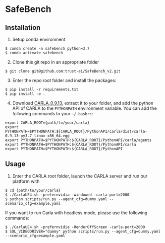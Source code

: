 <!--
 * @Author: 
 * @Email: 
 * @Date: 2023-01-25 19:36:50
 * @LastEditTime: 2023-02-04 17:43:12
 * @Description: 
-->

# SafeBench

## Installation
1. Setup conda environment
```
$ conda create -n safebench python=3.7
$ conda activate safebench
```

2. Clone this git repo in an appropriate folder
```
$ git clone git@github.com:trust-ai/SafeBench_v2.git
```

3. Enter the repo root folder and install the packages:
```
$ pip install -r requirements.txt
$ pip install -e .
```

4. Download [CARLA_0.9.13](https://github.com/carla-simulator/carla/releases), extract it to your folder, and add the python API of CARLA to the ```PYTHONPATH``` environment variable. You can add the following commands to your `~/.bashrc`:
```
export CARLA_ROOT={path/to/your/carla}
export PYTHONPATH=$PYTHONPATH:${CARLA_ROOT}/PythonAPI/carla/dist/carla-0.9.13-py3.7-linux-x86_64.egg
export PYTHONPATH=$PYTHONPATH:${CARLA_ROOT}/PythonAPI/carla/agents
export PYTHONPATH=$PYTHONPATH:${CARLA_ROOT}/PythonAPI/carla
export PYTHONPATH=$PYTHONPATH:${CARLA_ROOT}/PythonAPI
```

## Usage
1. Enter the CARLA root folder, launch the CARLA server and run our platform with
```
$ cd {path/to/your/carla}
$ ./CarlaUE4.sh -prefernvidia -windowed -carla-port=2000
$ python scripts/run.py --agent_cfg=dummy.yaml --scenario_cfg=example.yaml
```
If you want to run Carla with headless mode, please use the following commands:
```
$ ./CarlaUE4.sh -prefernvidia -RenderOffScreen -carla-port=2000
$ SDL_VIDEODRIVER="dummy" python scripts/run.py --agent_cfg=dummy.yaml --scenario_cfg=example.yaml
```
